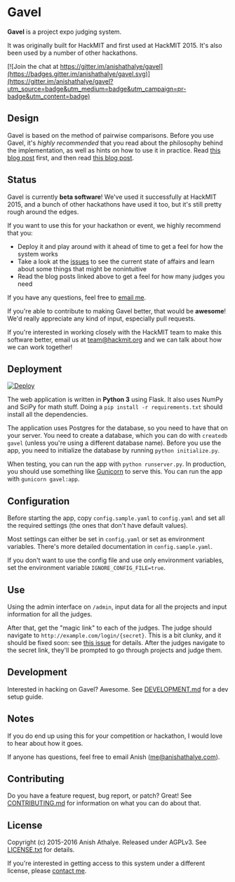 # Gavel

**Gavel** is a project expo judging system.

It was originally built for HackMIT and first used at HackMIT 2015. It's also
been used by a number of other hackathons.

[![Join the chat at https://gitter.im/anishathalye/gavel](https://badges.gitter.im/anishathalye/gavel.svg)](https://gitter.im/anishathalye/gavel?utm_source=badge&utm_medium=badge&utm_campaign=pr-badge&utm_content=badge)

## Design

Gavel is based on the method of pairwise comparisons. Before you use Gavel,
it's *highly recommended* that you read about the philosophy behind the
implementation, as well as hints on how to use it in practice. Read [this blog
post][blog-1] first, and then read [this blog post][blog-2].

## Status

Gavel is currently **beta software**! We've used it successfully at HackMIT
2015, and a bunch of other hackathons have used it too, but it's still pretty
rough around the edges.

If you want to use this for your hackathon or event, we highly recommend that
you:

* Deploy it and play around with it ahead of time to get a feel for how the
  system works
* Take a look at the [issues][issues] to see the current state of affairs and
  learn about some things that might be nonintuitive
* Read the blog posts linked above to get a feel for how many judges you need

If you have any questions, feel free to [email me][email].

If you're able to contribute to making Gavel better, that would be **awesome**!
We'd really appreciate any kind of input, especially pull requests.

If you're interested in working closely with the HackMIT team to make this
software better, email us at team@hackmit.org and we can talk about how we can
work together!

## Deployment

[![Deploy](https://www.herokucdn.com/deploy/button.svg)](https://heroku.com/deploy?template=https://github.com/anishathalye/gavel/tree/master)

The web application is written in **Python 3** using Flask. It also uses NumPy
and SciPy for math stuff. Doing a `pip install -r requirements.txt` should
install all the dependencies.

The application uses Postgres for the database, so you need to have that on
your server. You need to create a database, which you can do with `createdb
gavel` (unless you're using a different database name). Before you use the app,
you need to initialize the database by running `python initialize.py`.

When testing, you can run the app with `python runserver.py`. In production,
you should use something like [Gunicorn][gunicorn] to serve this. You can run
the app with `gunicorn gavel:app`.

## Configuration

Before starting the app, copy `config.sample.yaml` to `config.yaml` and set all
the required settings (the ones that don't have default values).

Most settings can either be set in `config.yaml` or set as environment
variables. There's more detailed documentation in `config.sample.yaml`.

If you don't want to use the config file and use only environment variables,
set the environment variable `IGNORE_CONFIG_FILE=true`.

## Use

Using the admin interface on `/admin`, input data for all the projects and
input information for all the judges.

After that, get the "magic link" to each of the judges. The judge should
navigate to `http://example.com/login/{secret}`. This is a bit clunky, and it
should be fixed soon: see [this
issue](https://github.com/anishathalye/gavel/issues/1) for details. After the
judges navigate to the secret link, they'll be prompted to go through projects
and judge them.

## Development

Interested in hacking on Gavel? Awesome. See [DEVELOPMENT.md][development] for
a dev setup guide.

## Notes

If you do end up using this for your competition or hackathon, I would love to
hear about how it goes.

If anyone has questions, feel free to email Anish (me@anishathalye.com).

## Contributing

Do you have a feature request, bug report, or patch? Great! See
[CONTRIBUTING.md][contributing] for information on what you can do about that.

## License

Copyright (c) 2015-2016 Anish Athalye. Released under AGPLv3. See
[LICENSE.txt][license] for details.

If you're interested in getting access to this system under a different
license, please [contact me][email].

[blog-1]: http://www.anishathalye.com/2015/03/07/designing-a-better-judging-system/
[blog-2]: http://www.anishathalye.com/2015/11/09/implementing-a-scalable-judging-system/
[issues]: https://github.com/anishathalye/gavel/issues
[contributing]: CONTRIBUTING.md
[license]: LICENSE.txt
[development]: DEVELOPMENT.md
[email]: mailto:me@anishathalye.com
[gunicorn]: http://gunicorn.org/
